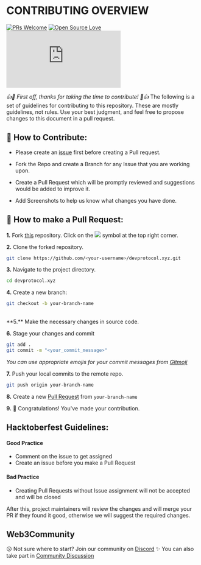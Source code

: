 # CONTRIBUTING OVERVIEW

[![PRs Welcome](https://img.shields.io/badge/PRs-welcome-brightgreen.svg?style=flat-square)](http://makeapullrequest.com) [![Open Source Love](https://badges.frapsoft.com/os/v1/open-source.png?v=103)](https://github.com/ellerbrock/open-source-badges/) [![License](https://img.shields.io/github/license/web3community/devprotocol.xyz)](https://github.com/web3community/devprotocol.xyz/blob/main/LICENSE)


*👍🎉 First off, thanks for taking the time to contribute! 🎉👍*
The following is a set of guidelines for contributing to this repository. These are mostly guidelines, not rules. Use your best judgment, and feel free to propose changes to this document in a pull request.


## 🚀 How to Contribute:

- Please create an [issue](https://github.com/web3community/devprotocol.xyz/issues) first before creating a Pull request.

- Fork the Repo and create a Branch for any Issue that you are working upon.

- Create a Pull Request which will be promptly reviewed and suggestions would be added to improve it.

- Add Screenshots to help us know what changes you have done.  

## 🤔 How to make a Pull Request:

**1.** Fork [this](https://github.com/web3community/devprotocol.xyz) repository. Click on the <a  href="https://github.com/web3community/devprotocol.xyz"><img  src="https://img.icons8.com/fluency/30/000000/code-fork.png"/></a> symbol at the top right corner.

**2.** Clone the forked repository.
```bash
git clone https://github.com/<your-username>/devprotocol.xyz.git
```

**3.** Navigate to the project directory.
```bash
cd devprotocol.xyz
```

**4.** Create a new branch:
```bash
git checkout -b your-branch-name
```

<br />
**5.** Make the necessary changes in source code.

**6.** Stage your changes and commit
```bash
git add .
git commit -m "<your_commit_message>"
```
*You can use appropriate emojis for your commit messages from [Gitmoji](https://gitmoji.dev/)*

**7.** Push your local commits to the remote repo.
```bash
git push origin your-branch-name
```

**8.** Create a new [Pull Request](https://help.github.com/en/github/collaborating-with-issues-and-pull-requests/creating-a-pull-request) from ```your-branch-name```

**9.** 🎉 Congratulations! You've made your contribution.

## Hacktoberfest Guidelines:

#### Good Practice
- Comment on the issue to get assigned
- Create an issue before you make a Pull Request

#### Bad Practice
- Creating Pull Requests without Issue assignment will not be accepted and will be closed

After this, project maintainers will review the changes and will merge your PR if they found it good, otherwise we will suggest the required changes.

## Web3Community

😕 Not sure where to start? Join our community on [Discord](https://discord.gg/37QFQ7J78B)
✨ You can also take part in [Community Discussion](https://github.com/web3community/devprotocol.xyz/discussions)